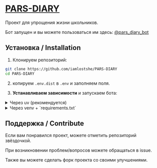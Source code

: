 # [PARS-DIARY](https://t.me/pars_diary_bot)

Проект для упрощения жизни школьников.

Бот запущен и вы можете пользоваться им здесь:
[@pars_diary_bot](https://t.me/pars_diary_bot)

## Установка / Installation

1. Клонируем репозиторий:

``` bash
git clone https://github.com/iamlostshe/PARS-DIARY
cd PARS-DIARY
```

2. копируем `.env.dist` в `.env` и заполняем поля.

3. **Устанавливаем зависимости** и запускаем бота:

<details>
<summary>Через uv (рекомендуется)</summary>

**Устанавливаем `uv` (если еще не установлен):**

Linux:

``` bash
curl -LsSf https://astral.sh/uv/install.sh | sh
```

Windows:

``` bash
powershell -ExecutionPolicy ByPass -c "irm https://astral.sh/uv/install.ps1 | iex"
```

**Запускаем:**

```bash
uv run bot.py
```

</details>

<details>
<summary>Через venv + `requirements.txt`</summary>

**Создаём виртуальное окружение:**

``` bash
python -m venv .venv
```

**Активируем виртуальное окружение:**

``` bash
. .venv/bin/activate
```

> Последняя команда для Windows:
>
> ``` bash
> .venv\Scripts\activate
> ```

**Устанавливаем зависимости:**

``` bash
pip install -r requirements.txt
```

**Запускаем бота:**

``` bash
python bot.py
```

</details>

## Поддержка / Contribute

Если вам понравился проект, можете отметить репозиторий звёздочкой.

При возникновении проблем/вопросов можете обращаться в issue.

Также вы можете сделать форк проекта со своими улучшениями.
